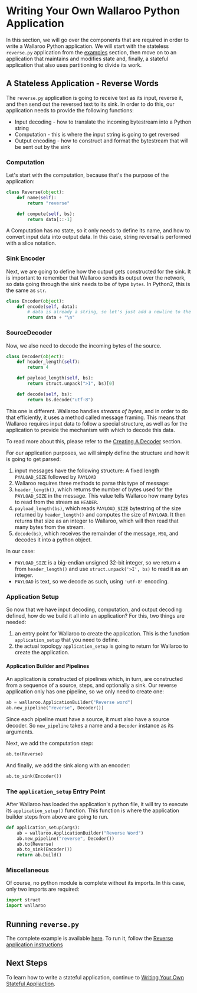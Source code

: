 # Writing Your Own Wallaroo Python Application

In this section, we will go over the components that are required in order to write a Wallaroo Python application. We will start with the stateless `reverse.py` application from the [examples](https://github.com/Sendence/wallaroo/tree/master/book/examples/python/reverse/) section, then move on to an application that maintains and modifies state and, finally, a stateful application that also uses partitioning to divide its work.

## A Stateless Application - Reverse Words

The `reverse.py` application is going to receive text as its input, reverse it, and then send out the reversed text to its sink. In order to do this, our application needs to provide the following functions:

* Input decoding - how to translate the incoming bytestream into a Python string
* Computation - this is where the input string is going to get reversed
* Output encoding - how to construct and format the bytestream that will be sent out by the sink

### Computation

Let's start with the computation, because that's the purpose of the application:

```python
class Reverse(object):
    def name(self):
        return "reverse"

    def compute(self, bs):
        return data[::-1]
```

A Computation has no state, so it only needs to define its name, and how to convert input data into output data. In this case, string reversal is performed with a slice notation.

### Sink Encoder

Next, we are going to define how the output gets constructed for the sink. It is important to remember that Wallaroo sends its output over the network, so data going through the sink needs to be of type `bytes`. In Python2, this is the same as `str`.

```python
class Encoder(object):
    def encode(self, data):
        # data is already a string, so let's just add a newline to the end
        return data + "\n"
```

### SourceDecoder

Now, we also need to decode the incoming bytes of the source.

```python
class Decoder(object):
    def header_length(self):
        return 4

    def payload_length(self, bs):
        return struct.unpack(">I", bs)[0]

    def decode(self, bs):
        return bs.decode("utf-8")
```

This one is different. Wallaroo handles _streams of bytes_, and in order to do that efficiently, it uses a method called message framing. This means that Wallaroo requires input data to follow a special structure, as well as for the application to provide the mechanism with which to decode this data.

To read more about this, please refer to the [Creating A Decoder](/book/core-concepts/decoders-and-encoders.md#creating-a-decoder) section.

For our application purposes, we will simply define the structure and how it is going to get parsed:

1. input messages have the following structure: A fixed length `PYALOAD_SIZE` followed by `PAYLOAD`
2. Wallaroo requires three methods to parse this type of message:
  1. `header_length()`, which returns the number of bytes used for the `PAYLOAD_SIZE` in the message. This value tells Wallaroo how many bytes to read from the stream as `HEADER`.
  2. `payload_length(bs)`, which reads `PAYLOAD_SIZE` bytestring of the size returned by `header_length()` and computes the size of `PAYLOAD`. It then returns that size as an integer to Wallaroo, which will then read that many bytes from the stream.
  3. `decode(bs)`, which receives the remainder of the message, `MSG`, and decodes it into a python object.

In our case:

* `PAYLOAD_SIZE` is a big-endian unsigned 32-bit integer, so we return `4` from `header_length()` and use `struct.unpack('>I', bs)` to read it as an integer.
* `PAYLOAD` is text, so we decode as such, using `'utf-8'` encoding.

### Application Setup

So now that we have input decoding, computation, and output decoding defined, how do we build it all into an application?
For this, two things are needed:
1. an entry point for Wallaroo to create the application. This is the function `application_setup` that you need to define.
2. the actual topology `application_setup` is going to return for Wallaroo to create the application.

#### Application Builder and Pipelines

An application is constructed of pipelines which, in turn, are constructed from a sequence of a source, steps, and optionally a sink. Our reverse application only has one pipeline, so we only need to create one:

```python
ab = wallaroo.ApplicationBuilder("Reverse word")
ab.new_pipeline("reverse", Decoder())
```

Since each pipeline must have a source, it must also have a source decoder. So `new_pipeline` takes a name and a `Decoder` instance as its arguments.

Next, we add the computation step:
```python
ab.to(Reverse)
```

And finally, we add the sink along with an encoder:
```python
ab.to_sink(Encoder())
```

### The `application_setup` Entry Point

After Wallaroo has loaded the application's python file, it will try to execute its `application_setup()` function. This function is where the application builder steps from above are going to run.

```python
def application_setup(args):
    ab = wallaroo.ApplicationBuilder("Reverse Word")
    ab.new_pipeline("reverse", Decoder())
    ab.to(Reverse)
    ab.to_sink(Encoder())
    return ab.build()
```

### Miscellaneous

Of course, no python module is complete without its imports. In this case, only two imports are required:

```python
import struct
import wallaroo
```

## Running `reverse.py`

The complete example is available [here](https://github.com/Sendence/wallaroo/tree/master/book/examples/python/reverse/). To run it, follow the [Reverse application instructions](/book/examples/python/reverse/README.md)

## Next Steps

To learn how to write a stateful application, continue to [Writing Your Own Stateful Appliaction](writing-your-own-stateful-application.md).
